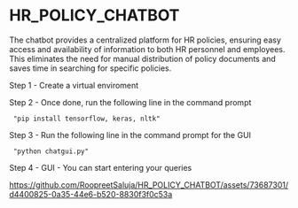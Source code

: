 # HR_POLICY_CHATBOT
The chatbot provides a centralized platform for HR policies, ensuring easy access and availability of information to both HR personnel and employees. This eliminates the need for manual distribution of policy documents and saves time in searching for specific policies.

Step 1 - Create a virtual enviroment 


Step 2 - Once done, run the following line in the command prompt 

     "pip install tensorflow, keras, nltk"

Step 3 - Run the following line in the command prompt for the GUI 
                                                          
     "python chatgui.py"

Step 4 - GUI - You can start entering your queries




https://github.com/RoopreetSaluja/HR_POLICY_CHATBOT/assets/73687301/d4400825-0a35-44e6-b520-8830f3f0c53a




